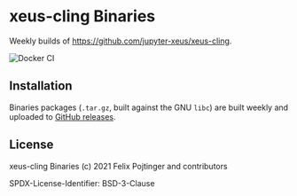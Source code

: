 # xeus-cling Binaries

Weekly builds of https://github.com/jupyter-xeus/xeus-cling.

![Docker CI](https://github.com/pojntfx/xeus-cling-binaries/workflows/Docker%20CI/badge.svg)

## Installation

Binaries packages (`.tar.gz`, built against the GNU `libc`) are built weekly and uploaded to [GitHub releases](https://github.com/pojntfx/xeus-cling-binaries/releases).

## License

xeus-cling Binaries (c) 2021 Felix Pojtinger and contributors

SPDX-License-Identifier: BSD-3-Clause
